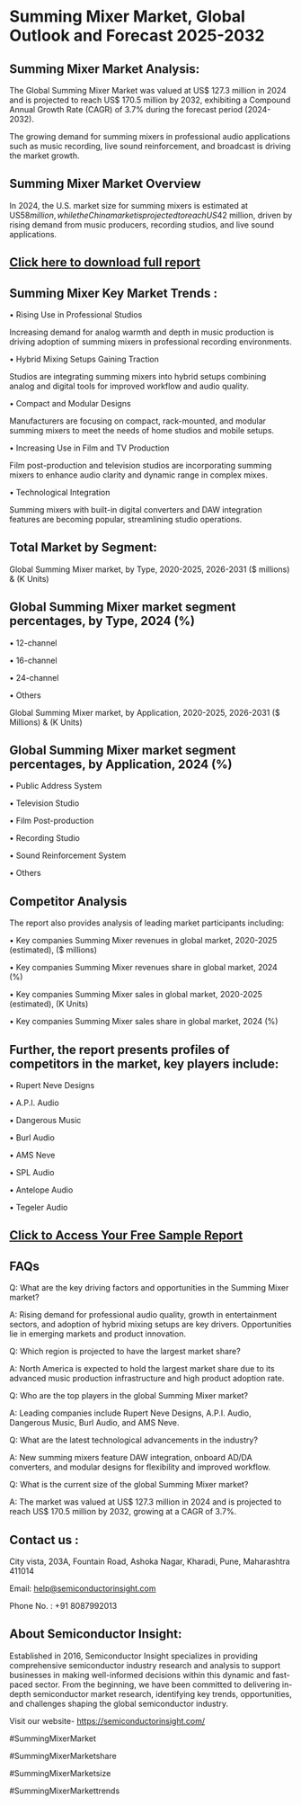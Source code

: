 Summing Mixer Market, Global Outlook and Forecast 2025-2032
=
Summing Mixer Market Analysis:
-
The Global Summing Mixer Market was valued at US$ 127.3 million in 2024 and is projected to reach US$ 170.5 million by 2032, exhibiting a Compound Annual Growth Rate (CAGR) of 3.7% during the forecast period (2024-2032).

The growing demand for summing mixers in professional audio applications such as music recording, live sound reinforcement, and broadcast is driving the market growth.

Summing Mixer Market Overview
-
In 2024, the U.S. market size for summing mixers is estimated at US$58 million, while the China market is projected to reach US$42 million, driven by rising demand from music producers, recording studios, and live sound applications.

[Click here to download full report](https://semiconductorinsight.com/report/summing-mixer-market/)
-
Summing Mixer Key Market Trends  :
-
•	Rising Use in Professional Studios

Increasing demand for analog warmth and depth in music production is driving adoption of summing mixers in professional recording environments.

•	Hybrid Mixing Setups Gaining Traction

Studios are integrating summing mixers into hybrid setups combining analog and digital tools for improved workflow and audio quality.

•	Compact and Modular Designs

Manufacturers are focusing on compact, rack-mounted, and modular summing mixers to meet the needs of home studios and mobile setups.

•	Increasing Use in Film and TV Production

Film post-production and television studios are incorporating summing mixers to enhance audio clarity and dynamic range in complex mixes.

•	Technological Integration

Summing mixers with built-in digital converters and DAW integration features are becoming popular, streamlining studio operations.

Total Market by Segment:
-
Global Summing Mixer market, by Type, 2020-2025, 2026-2031 ($ millions) & (K Units)

Global Summing Mixer market segment percentages, by Type, 2024 (%)
-
•	12-channel

•	16-channel

•	24-channel

•	Others

Global Summing Mixer market, by Application, 2020-2025, 2026-2031 ($ Millions) & (K Units)

Global Summing Mixer market segment percentages, by Application, 2024 (%)
-
•	Public Address System

•	Television Studio

•	Film Post-production

•	Recording Studio

•	Sound Reinforcement System

•	Others

Competitor Analysis
-
The report also provides analysis of leading market participants including:

•	Key companies Summing Mixer revenues in global market, 2020-2025 (estimated), ($ millions)

•	Key companies Summing Mixer revenues share in global market, 2024 (%)

•	Key companies Summing Mixer sales in global market, 2020-2025 (estimated), (K Units)

•	Key companies Summing Mixer sales share in global market, 2024 (%)

Further, the report presents profiles of competitors in the market, key players include:
-
•	Rupert Neve Designs

•	A.P.I. Audio

•	Dangerous Music

•	Burl Audio

•	AMS Neve

•	SPL Audio

•	Antelope Audio

•	Tegeler Audio

[Click to Access Your Free Sample Report](https://semiconductorinsight.com/report/summing-mixer-market/)
-
FAQs
-
Q: What are the key driving factors and opportunities in the Summing Mixer market?

A: Rising demand for professional audio quality, growth in entertainment sectors, and adoption of hybrid mixing setups are key drivers. Opportunities lie in emerging markets and product innovation.

Q: Which region is projected to have the largest market share?

A: North America is expected to hold the largest market share due to its advanced music production infrastructure and high product adoption rate.

Q: Who are the top players in the global Summing Mixer market?

A: Leading companies include Rupert Neve Designs, A.P.I. Audio, Dangerous Music, Burl Audio, and AMS Neve.

Q: What are the latest technological advancements in the industry?

A: New summing mixers feature DAW integration, onboard AD/DA converters, and modular designs for flexibility and improved workflow.

Q: What is the current size of the global Summing Mixer market?

A: The market was valued at US$ 127.3 million in 2024 and is projected to reach US$ 170.5 million by 2032, growing at a CAGR of 3.7%.

Contact us : 
-
City vista, 203A, Fountain Road, Ashoka Nagar, Kharadi, Pune, Maharashtra 411014

Email: help@semiconductorinsight.com

Phone No. : +91 8087992013

About Semiconductor Insight:
-
Established in 2016, Semiconductor Insight specializes in providing comprehensive semiconductor industry research and analysis to support businesses in making well-informed decisions within this dynamic and fast-paced sector. From the beginning, we have been committed to delivering in-depth semiconductor market research, identifying key trends, opportunities, and challenges shaping the global semiconductor industry.

Visit our website- https://semiconductorinsight.com/

#SummingMixerMarket

#SummingMixerMarketshare

#SummingMixerMarketsize

#SummingMixerMarkettrends



